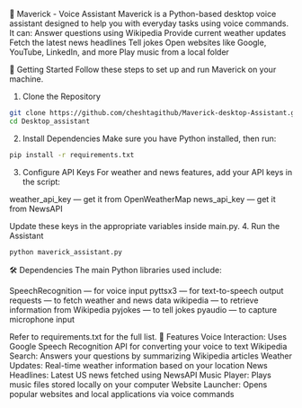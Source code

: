 🧠 Maverick - Voice Assistant
Maverick is a Python-based desktop voice assistant designed to help you with everyday tasks using voice commands. It can:
Answer questions using Wikipedia
Provide current weather updates
Fetch the latest news headlines
Tell jokes
Open websites like Google, YouTube, LinkedIn, and more
Play music from a local folder

🚀 Getting Started
Follow these steps to set up and run Maverick on your machine.

1. Clone the Repository
```bash
git clone https://github.com/cheshtagithub/Maverick-desktop-Assistant.git
cd Desktop_assistant
```
2. Install Dependencies
Make sure you have Python installed, then run:
```bash
pip install -r requirements.txt
```
3. Configure API Keys
For weather and news features, add your API keys in the script:

weather_api_key — get it from OpenWeatherMap
news_api_key — get it from NewsAPI

Update these keys in the appropriate variables inside main.py.
4. Run the Assistant
```bash
python maverick_assistant.py
```
🛠️ Dependencies
The main Python libraries used include:

SpeechRecognition — for voice input
pyttsx3 — for text-to-speech output
requests — to fetch weather and news data
wikipedia — to retrieve information from Wikipedia
pyjokes — to tell jokes
pyaudio — to capture microphone input

Refer to requirements.txt for the full list.
🎤 Features
Voice Interaction: Uses Google Speech Recognition API for converting your voice to text
Wikipedia Search: Answers your questions by summarizing Wikipedia articles
Weather Updates: Real-time weather information based on your location
News Headlines: Latest US news fetched using NewsAPI
Music Player: Plays music files stored locally on your computer
Website Launcher: Opens popular websites and local applications via voice commands